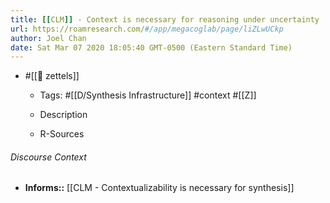 ```yaml
---
title: [[CLM]] - Context is necessary for reasoning under uncertainty
url: https://roamresearch.com/#/app/megacoglab/page/liZLwUCkp
author: Joel Chan
date: Sat Mar 07 2020 18:05:40 GMT-0500 (Eastern Standard Time)
---
```


- #[[🌲 zettels]]

    - Tags: #[[D/Synthesis Infrastructure]] #context #[[Z]]

    - Description

    - R-Sources

###### Discourse Context

- **Informs::** [[CLM - Contextualizability is necessary for synthesis]]
